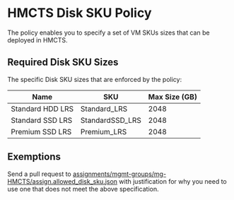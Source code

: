 # HMCTS Disk SKU Policy

The policy enables you to specify a set of VM SKUs sizes that can be deployed in HMCTS.

## Required Disk SKU Sizes

The specific Disk SKU sizes that are enforced by the policy:


| Name             | SKU             | Max Size (GB) |
| --------------   | --------------  | ------------- |
| Standard HDD LRS | Standard_LRS    | 2048          |
| Standard SSD LRS | StandardSSD_LRS | 2048          |
| Premium SSD LRS  | Premium_LRS     | 2048          |

## Exemptions 

Send a pull request to [assignments/mgmt-groups/mg-HMCTS/assign.allowed_disk_sku.json](https://github.com/hmcts/azure-policy/blob/HEAD/assignments/mgmt-groups/mg-HMCTS/assign.allowed_disk_sku.json) with justification for why you need to use one that does not meet the above specification.
